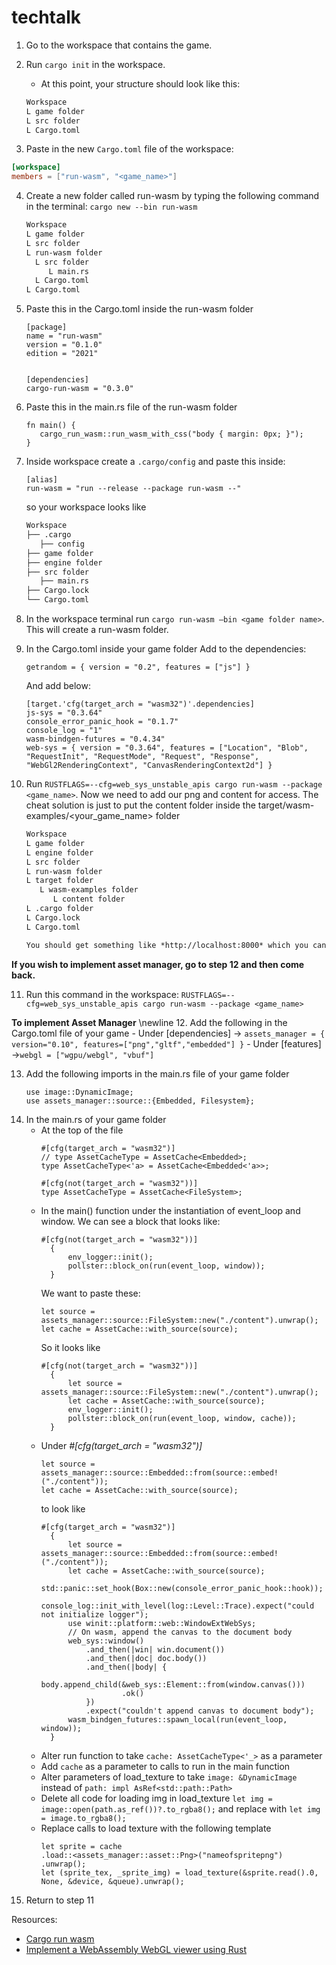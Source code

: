 # techtalk


1. Go to the workspace that contains the game.
2. Run `cargo init` in the workspace.
   - At this point, your structure should look like this:

   ```markdown
   Workspace
   L game folder
   L src folder
   L Cargo.toml

3. Paste in the new `Cargo.toml` file of the workspace:
```toml
[workspace]
members = ["run-wasm", "<game_name>"]
```

4. Create a new folder called run-wasm by typing the following command in the terminal:
`cargo new --bin run-wasm`

    ```markdown
   Workspace
   L game folder
   L src folder
   L run-wasm folder
      L src folder
         L main.rs
      L Cargo.toml
   L Cargo.toml

5. Paste this in the Cargo.toml inside the run-wasm folder
   ```
   [package]
   name = "run-wasm"
   version = "0.1.0"
   edition = "2021"
   
   
   [dependencies]
   cargo-run-wasm = "0.3.0"
   ```

6. Paste this in the main.rs file of the run-wasm folder
   ```
   fn main() {
      cargo_run_wasm::run_wasm_with_css("body { margin: 0px; }");
   }
   ```

7. Inside workspace create a `.cargo/config` and paste this inside:
   ```
   [alias]
   run-wasm = "run --release --package run-wasm --"
   ```

   so your workspace looks like
      ```markdown
      Workspace
      ├── .cargo
         ├── config
      ├── game folder
      ├── engine folder
      ├── src folder
         ├── main.rs
      ├── Cargo.lock
      └── Cargo.toml

8. In the workspace terminal run `cargo run-wasm –bin <game folder name>`. This will create a run-wasm folder.

9. In the Cargo.toml inside your game folder
   Add to the dependencies:
   ```
   getrandom = { version = "0.2", features = ["js"] }
   ```

   And add below:
   ```
   [target.'cfg(target_arch = "wasm32")'.dependencies]
   js-sys = "0.3.64"
   console_error_panic_hook = "0.1.7"
   console_log = "1"
   wasm-bindgen-futures = "0.4.34"
   web-sys = { version = "0.3.64", features = ["Location", "Blob", "RequestInit", "RequestMode", "Request", "Response", "WebGl2RenderingContext", "CanvasRenderingContext2d"] }
   ```
10. Run `RUSTFLAGS=--cfg=web_sys_unstable_apis cargo run-wasm --package <game_name>`. Now we need to add our png and content for access. The cheat solution is just to put the content folder inside the target/wasm-examples/<your_game_name> folder
      ```markdown
      Workspace
      L game folder
      L engine folder
      L src folder
      L run-wasm folder
      L target folder
         L wasm-examples folder
            L content folder
      L .cargo folder
      L Cargo.lock
      L Cargo.toml

      You should get something like *http://localhost:8000* which you can paste into your browser. This will be blank because our png files are local.

**If you wish to implement asset manager, go to step 12 and then come back.**

11. Run this command in the workspace:
`RUSTFLAGS=--cfg=web_sys_unstable_apis cargo run-wasm --package <game_name>`


**To implement Asset Manager**  \newline
12. Add the following in the Cargo.toml file of your game
      - Under [dependencies] ->  `assets_manager = { version="0.10", features=["png","gltf","embedded"] }`
      - Under [features] ->`webgl = ["wgpu/webgl", "vbuf"]`

13. Add the following imports in the main.rs file of your game folder
      ```
      use image::DynamicImage;
      use assets_manager::source::{Embedded, Filesystem};
      ```
14. In the main.rs of your game folder
      - At the top of the file
         ```
         #[cfg(target_arch = "wasm32")]
         // type AssetCacheType = AssetCache<Embedded>;
         type AssetCacheType<'a> = AssetCache<Embedded<'a>>;
         
         #[cfg(not(target_arch = "wasm32"))]
         type AssetCacheType = AssetCache<FileSystem>;
         ```
      - In the main() function under the instantiation of event_loop and window.
           We can see a block that looks like:
           ```
           #[cfg(not(target_arch = "wasm32"))]
             {
                 env_logger::init();
                 pollster::block_on(run(event_loop, window));
             }
           ```
           We want to paste these:
           ```
           let source = assets_manager::source::FileSystem::new("./content").unwrap();
           let cache = AssetCache::with_source(source);
           ```
           So it looks like
           ```
          #[cfg(not(target_arch = "wasm32"))]
             {
                 let source = assets_manager::source::FileSystem::new("./content").unwrap();
                 let cache = AssetCache::with_source(source);
                 env_logger::init();
                 pollster::block_on(run(event_loop, window, cache));
             }
          ```
      - Under *#[cfg(target_arch = "wasm32")]*
          ```
          let source = assets_manager::source::Embedded::from(source::embed!("./content"));
          let cache = AssetCache::with_source(source);
          ```
          to look like
           ```
           #[cfg(target_arch = "wasm32")]
             {
                 let source = assets_manager::source::Embedded::from(source::embed!("./content"));
                 let cache = AssetCache::with_source(source);    
                 std::panic::set_hook(Box::new(console_error_panic_hook::hook));
                 console_log::init_with_level(log::Level::Trace).expect("could not initialize logger");
                 use winit::platform::web::WindowExtWebSys;
                 // On wasm, append the canvas to the document body
                 web_sys::window()
                     .and_then(|win| win.document())
                     .and_then(|doc| doc.body())
                     .and_then(|body| {
                         body.append_child(&web_sys::Element::from(window.canvas()))
                             .ok()
                     })
                     .expect("couldn't append canvas to document body");
                 wasm_bindgen_futures::spawn_local(run(event_loop, window));
             }
           ```
      - Alter run function to take `cache: AssetCacheType<'_>` as a parameter
      - Add `cache` as a parameter to calls to run in the main function
      - Alter parameters of load_texture to take `image: &DynamicImage` instead of `path: impl AsRef<std::path::Path>`
      - Delete all code for loading img in load_texture `let img = image::open(path.as_ref())?.to_rgba8();` and replace with `let img = image.to_rgba8();`
      - Replace calls to load texture with the following template
          ```
          let sprite = cache
          .load::<assets_manager::asset::Png>("nameofspritepng")
          .unwrap();
          let (sprite_tex, _sprite_img) = load_texture(&sprite.read().0, None, &device, &queue).unwrap();
           ```
15. Return to step 11








Resources:
- [Cargo run wasm](https://github.com/rukai/cargo-run-wasm)
- [Implement a WebAssembly WebGL viewer using Rust](https://blog.logrocket.com/implement-webassembly-webgl-viewer-using-rust/)





